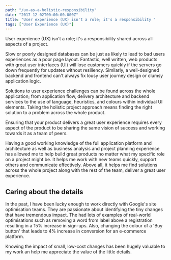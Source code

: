 ```yaml
---
path: "/ux-as-a-holistic-responsibility"
date: "2017-12-02T00:00:00.000Z"
title: "User experience (UX) isn't a role; it's a responsibility "
tags: ["User Experience (UX)"]
---
```


User experience (UX) isn't a role; it's a responsibility shared across all aspects of a project.

Slow or poorly designed databases can be just as likely to lead to bad users experiences as a poor page layout. Fantastic, well written, web products with great user interfaces (UI) will lose customers quickly if the servers go down frequently for updates without resiliency. Similarly, a well-designed backend and frontend can't always fix lousy user journey design or clumsy application logic.

Solutions to user experience challenges can be found across the whole application; from application flow, delivery architecture and backend services to the use of language, heuristics, and colours within individual UI elements. Taking the holistic project approach means finding the right solution to a problem across the whole product.

Ensuring that your product delivers a great user experience requires every aspect of the product to be sharing the same vision of success and working towards it as a team of peers.

Having a good working knowledge of the full application platform and architecture as well as business analysis and project planning experience has allowed me to help build great products no matter what my specific role on a project might be. It helps me work with new teams quickly, support others and communicate effectively. Above all, it helps me find solutions across the whole project along with the rest of the team, deliver a great user experience.

## Caring about the details

In the past, I have been lucky enough to work directly with Google's site optimisation teams. They are passionate about identifying the tiny changes that have tremendous impact. The had lots of examples of real-world optimisations such as removing a word from label above a registration resulting in a 15% increase in sign-ups. Also, changing the colour of a 'Buy button' that leads to 4% increase in conversion for an e-commerce platform.

Knowing the impact of small, low-cost changes has been hugely valuable to my work an help me appreciate the value of the little details.